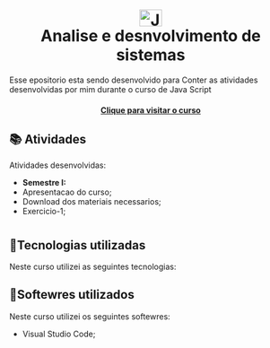 <h1 align="center">
  <img align="center" alt="Js" height="30" width="40" src="">
  <br>
   Analise e desnvolvimento de sistemas 
</h1>

Esse epositorio esta sendo desenvolvido para Conter as atividades desenvolvidas por mim durante o curso de Java Script


<h4 align="center">
 <a href="https://www.cursoemvideo.com/curso/javascript/aulas/conhecendo-o-javascript/modulos/como-chegamos-ate-aqui/" id="btn">Clique para visitar o curso</a>
</h4>

## 📚 Atividades

Atividades desenvolvidas:

- **Semestre I:** 
- Apresentacao do curso;
- Download dos materiais necessarios;
- Exercicio-1;
#

## 📂Tecnologias utilizadas

Neste curso utilizei as seguintes tecnologias:

## 📂Softewres utilizados

Neste curso utilizei os seguintes softewres:

- Visual Studio Code;



